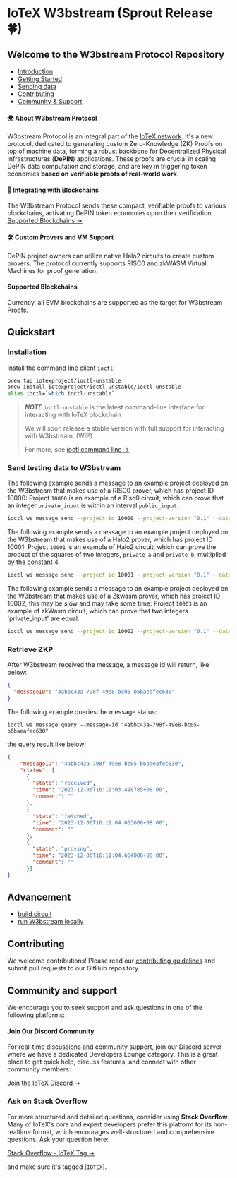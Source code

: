 # IoTeX W3bstream (Sprout Release 🍀)

## Welcome to the W3bstream Protocol Repository

- [Introduction](#-about-w3bstream-protocol)
- [Getting Started](#quickstart)
- [Sending data](#send-testing-data-to-w3bstream)
- [Contributing](#contributing)
- [Community & Support](#community-and-support)


#### 🌍 About W3bstream Protocol

W3bstream Protocol is an integral part of the [IoTeX network](https://iotex.io). It's a new protocol, dedicated to generating custom Zero-Knowledge (ZK) Proofs on top of machine data, forming a robust backbone for Decentralized Physical Infrastructures (**DePIN**) applications. These proofs are crucial in scaling DePIN data computation and storage, and are key in triggering token economies **based on verifiable proofs of real-world work**.

#### 🔗 Integrating with Blockchains

The W3bstream Protocol sends these compact, verifiable proofs to various blockchains, activating DePIN token economies upon their verification. [Supported Blockchains →](#supported_blockchains)

#### 🛠 Custom Provers and VM Support

DePIN project owners can utilize native Halo2 circuits to create custom provers. The protocol currently supports RISC0 and zkWASM Virtual Machines for proof generation.

#### Supported Blockchains

Currently, all EVM blockchains are supported as the target for W3bstream Proofs.

## Quickstart

### Installation

Install the command line client `ioctl`:

```bash
brew tap iotexproject/ioctl-unstable
brew install iotexproject/ioctl-unstable/ioctl-unstable
alias ioctl=`which ioctl-unstable`
```

> **_NOTE_**
> `ioctl-unstable` is the latest command-line interface for interacting with IoTeX blockchain
> 
> We will soon release a stable version with full support for interacting with W3bstream. (WIP)
> 
> For more, see [ioctl command line →](https://docs.iotex.io/the-iotex-stack/wallets/command-line-client)

### Send testing data to W3bstream

The following example sends a message to an example project deployed on the W3bstream that makes use of a RISC0 prover, which has project ID 10000:
Project `10000` is an example of a Risc0 circuit, which can prove that an integer `private_input` is within an interval `public_input`.

```bash
ioctl ws message send --project-id 10000 --project-version "0.1" --data "{\"private_input\":\"14\", \"public_input\":\"3,34\", \"receipt_type\":\"Snark\"}"
```

The following example sends a message to an example project deployed on the W3bstream that makes use of a Halo2 prover, which has project ID 10001:
Project `10001` is an example of Halo2 circuit, which can prove the product of the squares of two integers, `private_a` and `private_b`, multiplied by the constant 4.

```bash
ioctl ws message send --project-id 10001 --project-version "0.1" --data "{\"private_a\": 3, \"private_b\": 4}"
```

The following example sends a message to an example project deployed on the W3bstream that makes use of a Zkwasm prover, which has project ID 10002, this may be slow and may take some time:
Project `10003` is an example of zkWasm circuit, which can prove that two integers 'private_input' are equal.

```bash
ioctl ws message send --project-id 10002 --project-version "0.1" --data "{\"private_input\": [1, 1] , \"public_input\": [] }"
```

### Retrieve ZKP

After W3bstream received the message, a message id will return, like below:

```json
{
  "messageID": "4abbc43a-798f-49e8-bc05-b6baeafec630"
}
```

The following example queries the message status:

```shell
ioctl ws message query --message-id "4abbc43a-798f-49e8-bc05-b6baeafec630"
```

the query result like below:

```json
{
	"messageID": "4abbc43a-798f-49e8-bc05-b6baeafec630",
    "states": [
      {
        "state": "received",
        "time": "2023-12-06T16:11:03.498785+08:00",
        "comment": ""
      },
      {
        "state": "fetched",
        "time": "2023-12-06T16:11:04.663608+08:00",
        "comment": ""
      },
      {
        "state": "proving",
        "time": "2023-12-06T16:11:04.664008+08:00",
        "comment": ""
      }]
}
```

## Advancement
- [build circuit](BUILD-CIRCUIT.md)
- [run W3bstream locally](RUN-LOCALLY.md)

## Contributing

We welcome contributions! Please read our [contributing guidelines](CONTRIBUTING.md) and submit pull requests to our GitHub repository.

## Community and support

We encourage you to seek support and ask questions in one of the following platforms:

#### Join Our Discord Community

For real-time discussions and community support, join our Discord server where we have a dedicated
Developers Lounge category. This is a great place to get quick help, discuss features, and connect with other community members:

[Join the IoTeX Discord →](https://iotex.io/devdiscord)

### Ask on Stack Overflow

For more structured and detailed questions, consider using **Stack Overflow**. Many of IoTeX's core and expert developers prefer this platform for its non-realtime format, which encourages well-structured and comprehensive questions. Ask your question here:

[Stack Overflow - IoTeX Tag →](https://stackoverflow.com/questions/tagged/iotex)

and make sure it's tagged [`IOTEX`].
